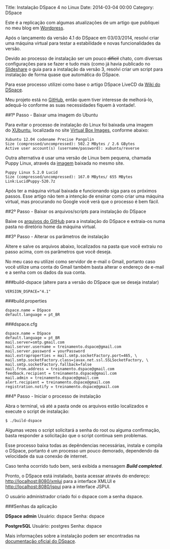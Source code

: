 Title: Instalação DSpace 4 no Linux
Date: 2014-03-04 00:00
Category: DSpace

Este é a replicação com algumas atualizações de um artigo que publiquei no meu blog em [Wordpress](http://royopa.wordpress.com/2014/03/04/instalacao-do-dspace-4-1-em-sistemas-ubuntu-like/).

Após o lançamento da versão 4.1 do DSpace em 03/03/2014, resolvi criar uma máquina virtual para testar a estabilidade e novas funcionalidades da versão.

Devido ao processo de instalação ser um pouco <del>difícil</del> chato, com diversas configurações para se fazer e tudo mais (como já havia publicado no [Slideshare](http://www.slideshare.net/royopa1/instalao-dspace-3x-windows-e-linux) o guia para a instalação da versão 3, resolvi criar um script para instalação de forma quase que automática do DSpace.

Para esse processo utilizei como base o artigo DSpace LiveCD da [Wiki do DSpace](https://wiki.duraspace.org/display/DSPACE/LiveCD).

Meu projeto está no [GitHub](https://github.com/royopa/dspace-auto-install/), então quem tiver interesse de melhorá-lo, adequá-lo conforme as suas necessidades fiquem à vontade!.

##1º Passo - Baixar uma imagem do Ubuntu

Para evitar o processo de instalação do Linux foi baixada uma imagem do [XUbuntu](http://downloads.sourceforge.net/virtualboximage/xubuntu_1204.7z), localizada no site [Virtual Box Images](http://virtualboxes.org/images/), conforme abaixo:

```
Xubuntu 12.04 codename Precise Pangolin
Size (compressed/uncompressed): 502.2 MBytes / 2.6 GBytes
Active user account(s) (username/password): xubuntu/reverse
```

Outra alternativa é usar uma versão de Linux bem pequena, chamada Puppy Linux, através da [imagem](http://sourceforge.net/projects/virtualboximage/files/Puppy%20Linux/5.2.0/LucidPuppy-520.7z/download) baixada no mesmo site.

```
Puppy Linux 5.2.0 Lucid
Size (compressed/uncompressed): 167.0 MBytes/ 655 MBytes
Link:LucidPuppy-520.7z
```

Após ter a máquina virtual baixada e funcionando siga para os próximos passos. Esse artigo não tem a intenção de ensinar como criar uma máquina virtual, mas procurando no Google você verá que o processo é bem fácil.

##2º Passo - Baixar os arquivos/scripts para instalação do DSpace

Baixe os [arquivos do GitHub](https://github.com/royopa/dspace-auto-install/archive/master.zip) para a instalação do DSpace e extraia-os numa pasta no diretório home da máquina virtual.

##3º Passo - Alterar os parâmetros de instalação

Altere e salve os arquivos abaixo, localizados na pasta que você extraiu no passo acima, com os parâmetros que você deseja.

No meu caso eu utilizei como servidor de e-mail o Gmail, portanto caso você utilize uma conta do Gmail também basta alterar o endereço de e-mail e a senha com os dados da sua conta.

###build-dspace (altere para a versão do DSpace que se deseja instalar)

~~~
VERSION_DSPACE="4.1"
~~~

###build.properties

~~~
dspace.name = DSpace
default.language = pt_BR
~~~

###dspace.cfg

~~~
dspace.name = DSpace
default.language = pt_BR
mail.server=smtp.gmail.com
mail.server.username = treinamento.dspace@gmail.com
mail.server.password = yourPassword
mail.extraproperties = mail.smtp.socketFactory.port=465, \
mail.smtp.socketFactory.class=javax.net.ssl.SSLSocketFactory, \
mail.smtp.socketFactory.fallback=false
mail.from.address = treinamento.dspace@gmail.com
feedback.recipient = treinamento.dspace@gmail.com
mail.admin = treinamento.dspace@gmail.com
alert.recipient = treinamento.dspace@gmail.com
registration.notify = treinamento.dspace@gmail.com
~~~

##4º Passo - Iniciar o processo de instalação

Abra o terminal, vá até a pasta onde os arquivos estão localizados e execute o script de instalação:

~~~
$ ./build-dspace
~~~

Algumas vezes o script solicitará a senha do root ou alguma confirmação, basta responder a solicitação que o script continua sem problemas.

Esse processo baixa todas as depêndencias necessárias, instala e compila o DSpace, portanto é um processo um pouco demorado, dependendo da velocidade da sua conexão de internet.

Caso tenha ocorrido tudo bem, será exibida a mensagem ***Build completed***.

Pronto, o DSpace está instalado, basta acessar através do endereço: <http://localhost:8080/xmlui> para a interface XMLUI e <http://localhost:8080/jspui> para a interface JSPUI.

O usuário administrador criado foi o dspace com a senha dspace.

###Senhas da aplicação

**DSpace admin**
Usuário: dspace
Senha: dspace

**PostgreSQL**
Usuário: postgres
Senha: dspace

Mais informações sobre a instalação podem ser encontradas na [documentação oficial do DSpace](https://wiki.duraspace.org/display/DSDOC4x/Installing+DSpace).
